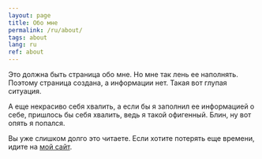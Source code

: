 ```yaml
---
layout: page
title: Обо мне
permalink: /ru/about/
tags: about
lang: ru
ref: about
---
```


Это должна быть страница обо мне. Но мне так лень ее наполнять. Поэтому страница создана, а информации нет. Такая вот глупая ситуация.

А еще некрасиво себя хвалить, а если бы я заполнил ее информацией о себе, пришлось бы себя хвалить, ведь я такой офигенный. Блин, ну вот опять я попался.

Вы уже слишком долго это читаете. Если хотите потерять еще времени, идите на [мой сайт](http://aksenov.tk).